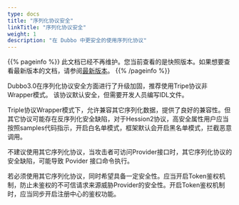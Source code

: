 ```yaml
---
type: docs
title: "序列化协议安全"
linkTitle: "序列化协议安全"
weight: 1
description: "在 Dubbo 中更安全的使用序列化协议"
---
```


{{% pageinfo %}} 此文档已经不再维护。您当前查看的是快照版本。如果想要查看最新版本的文档，请参阅[最新版本](/zh/blog/1/01/01/序列化协议安全/)。
{{% /pageinfo %}}

Dubbo3.0在序列化协议安全方面进行了升级加固，推荐使用Tripe协议非Wrapper模式。
该协议默认安全，但需要开发人员编写IDL文件。


Triple协议Wrapper模式下，允许兼容其它序列化数据，提供了良好的兼容性。但其它协议可能存在反序列化安全缺陷，对于Hession2协议，高安全属性用户应当按照samples代码指示，开启白名单模式，框架默认会开启黑名单模式，拦截恶意调用。

不建议使用其它序列化协议，当攻击者可访问Provider接口时，其它序列化协议的安全缺陷，可能导致 Povider 接口命令执行。

若必须使用其它序列化协议，同时希望具备一定安全性。应当开启Token鉴权机制，防止未鉴权的不可信请求来源威胁Provider的安全性。开启Token鉴权机制时，应当同步开启注册中心的鉴权功能。
